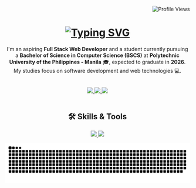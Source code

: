 <p align="right">
  <img src="https://komarev.com/ghpvc/?username=viadsss&label=views&color=0e75b6&style=flat" alt="Profile Views" />
</p>

<h1 align="center">
  <a href="https://git.io/typing-svg"><img src="https://readme-typing-svg.demolab.com?font=Fira+Code&weight=600&size=32&center=true&duration=3000&pause=1000&width=435&lines=Hey+There!+%F0%9F%91%8B;I'm+John+Paul+Viado" alt="Typing SVG" /></a>
</h1>

<!--
<h3 align="center">
  A Dedicated Full Stack Web Developer from Philippines 🇵🇭
</h3>
-->


<p align="center">I'm an aspiring <strong>Full Stack Web Developer</strong> and a student currently pursuing a <strong>Bachelor of Science in Computer Science (BSCS)</strong> at <strong>Polytechnic University of the Philippines - Manila</strong> 🎓, expected to graduate in <strong>2026</strong>. My studies focus on software development and web technologies 💻.</p>

<br />

<div align="center"> 
  <a href="mailto:johnpaulviado20@gmail.com">
    <img src="https://img.shields.io/badge/Gmail-333333?style=for-the-badge&logo=gmail&logoColor=red" />
  </a>
  <a href="https://linkedin.com//in/jpviado" target="_blank">
    <img src="https://img.shields.io/badge/LinkedIn-0077B5?style=for-the-badge&logo=linkedin&logoColor=white" target="_blank" />
  </a>
  <a href="https://viads.netlify.app" target="_blank">
     <img src="https://img.shields.io/badge/Portfolio-FF5722?style=for-the-badge&logo=todoist&logoColor=white" target="_blank" /> <!-- sqlite, safari, google-chrome are other good icon options -->
  </a>
</div>

<br />

<h2 align="center">🛠️ Skills & Tools</h2>
<p align="center">
  <a href="https://skillicons.dev">
    <img src="https://skillicons.dev/icons?i=html,css,js,ts,react,tailwind,nodejs,express,php,laravel,mysql,postgres,prisma" />
    <img src="https://skillicons.dev/icons?i=jest,webpack,vite,postman,git,github,vscode,figma" />
  </a>
</p>

<div align="center">
  <picture>
    <source
      media="(prefers-color-scheme: dark)"
      srcset="https://raw.githubusercontent.com/platane/snk/output/github-contribution-grid-snake-dark.svg"
    />
    <source
      media="(prefers-color-scheme: light)"
      srcset="https://raw.githubusercontent.com/platane/snk/output/github-contribution-grid-snake.svg"
    />
    <img
      alt="github contribution grid snake animation"
      src="https://raw.githubusercontent.com/platane/snk/output/github-contribution-grid-snake.svg"
    />
  </picture>
</div>
